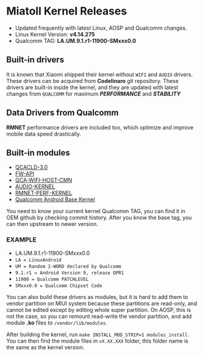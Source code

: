 # Miatoll Kernel Releases
* Updated frequently with latest Linux, AOSP and Qualcomm changes.
* Linux Kernel Version: **v4.14.275**
* Qualcomm TAG: **LA.UM.9.1.r1-11900-SMxxx0.0**
## Built-in drivers
It is known that Xiaomi shipped their kernel without `WIFI` and `AUDIO` drivers. These drivers can be acquired from **Codelinaro** git repository.
These drivers are built-in inside the kernel, and they are updated with latest changes from `QUALCOMM` for maximum ***PERFORMANCE*** and ***STABILITY***
## Data Drivers from Qualcomm
**RMNET** performance drivers are included too, which optimize and improve mobile data speed drastically.
## Built-in modules
* [QCACLD-3.0](https://git.codelinaro.org/clo/la/platform/vendor/qcom-opensource/wlan/qcacld-3.0)
* [FW-API](https://git.codelinaro.org/clo/la/platform/vendor/qcom-opensource/wlan/fw-api)
* [QCA-WIFI-HOST-CMN](https://git.codelinaro.org/clo/la/platform/vendor/qcom-opensource/wlan/qca-wifi-host-cmn)
* [AUDIO-KERNEL](https://git.codelinaro.org/clo/la/platform/vendor/opensource/audio-kernel)
* [RMNET-PERF-KERNEL](https://git.codelinaro.org/clo/la/platform/vendor/qcom-opensource/data-kernel)
* [Qualcomm Android Base Kernel](https://wiki.codelinaro.org/en/clo/la/release)

You need to know your current kernel Qualcomm TAG, you can find it in OEM github by checking commit history. After you know the base tag, you can then upstream to newer version.

### **EXAMPLE** 
* LA.UM.9.1.r1-11900-SMxxx0.0
* `LA = LinuxAndroid`
* `UM = Random 2-WORD declared by Qualcomm`
* `9.1.r1 = Android Version 9, release QPR1`
* `11900 = Qualcomm PATCHLEVEL`
* `SMxxx0.0 = Qualcomm Chipset Code`

You can also build these drivers as modules, but it is hard to add them to vendor partition on MIUI system because these partitions are read-only, and cannot be edited except by editing whole super partition.
On AOSP, this is not the case, so you can remount read-write the vendor partition, and add module **.ko** files to `/vendor/lib/modules`.

After building the kernel, run `make INSTALL_MOD_STRIP=1 modules_install`. You can then find the module files in `vX.XX.XXX` folder, this folder name is the same as the kernel version.
